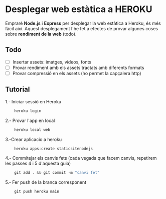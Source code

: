 # Desplegar web estàtica a HEROKU

Empraré **Node.js** i **Express** per desplegar la web estàtica a Heroku, és més fàcil així.
Aquest desplegament l'he fet a efectes de provar algunes coses sobre **rendiment de la web** (todo).

## Todo

 - [ ] Insertar assets: imatges, videos, fonts
 - [ ] Provar rendiment amb els assets tractats amb diferents formats
 - [ ] Provar compressió en els assets (ho permet la capçalera http)

## Tutorial

1.- Iniciar sessió en Heroku

```js
    heroku login
```

2.- Provar l'app en local

```js
    heroku local web
```

3.-Crear aplicacio a heroku

```js
    heroku apps:create staticsitenodejs
```

4.- Commitejar els canvis fets (cada vegada que facem canvis, repetirem les passes 4 i 5 d'aquesta guia)

```js
    git add . && git commit -m "canvi fet"
```

5.- Fer push de la branca corresponent

```js
    git push heroku main
```